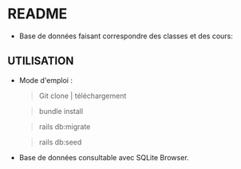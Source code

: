 # README

- Base de données faisant correspondre des classes et des cours:

## UTILISATION
* Mode d'emploi :

	> Git clone | téléchargement

	> bundle install

	> rails db:migrate

	> rails db:seed

- Base de données consultable avec SQLite Browser.